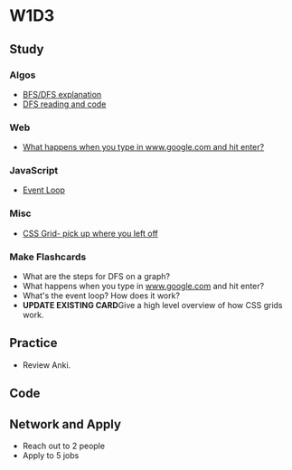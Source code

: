 # W1D3

## Study

### Algos

* [BFS/DFS explanation](https://www.youtube.com/watch?v=bIA8HEEUxZI)
* [DFS reading and code](http://www.geeksforgeeks.org/depth-first-traversal-for-a-graph/)

### Web

* [What happens when you type in www.google.com and hit enter?](https://medium.com/@maneesha.wijesinghe1/what-happens-when-you-type-an-url-in-the-browser-and-press-enter-bb0aa2449c1a)

### JavaScript

* [Event Loop](https://www.youtube.com/watch?v=8aGhZQkoFbQ&t)

### Misc

* [CSS Grid- pick up where you left off](https://www.youtube.com/watch?v=7kVeCqQCxlk)

### Make Flashcards

* What are the steps for DFS on a graph?
* What happens when you type in www.google.com and hit enter?
* What's the event loop? How does it work?
* **UPDATE EXISTING CARD**Give a high level overview of how CSS grids work.

## Practice

* Review Anki.

## Code

## Network and Apply

* Reach out to 2 people
* Apply to 5 jobs
